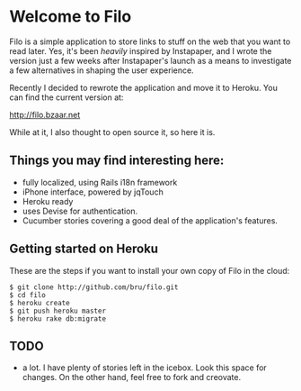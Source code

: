 Welcome to Filo
===============

Filo is a simple application to store links to stuff on the web that you want to read later.
Yes, it's been *heavily* inspired by Instapaper, and I wrote the version just a few weeks after Instapaper's launch as a means to investigate a few alternatives in shaping the user experience. 

Recently I decided to rewrote the application and move it to Heroku. You can find the current version at:

http://filo.bzaar.net

While at it, I also thought to open source it, so here it is.

Things you may find interesting here:
-------------------------------------

* fully localized, using Rails i18n framework
* iPhone interface, powered by jqTouch
* Heroku ready
* uses Devise for authentication.
* Cucumber stories covering a good deal of the application's features.

Getting started on Heroku
-------------------------

These are the steps if you want to install your own copy of Filo in the cloud:

    $ git clone http://github.com/bru/filo.git
    $ cd filo
    $ heroku create
    $ git push heroku master
    $ heroku rake db:migrate

TODO 
----

* a lot. I have plenty of stories left in the icebox. Look this space for changes. On the other hand, feel free to fork and creovate.